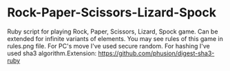 # Rock-Paper-Scissors-Lizard-Spock
Ruby script for playing Rock, Paper, Scissors, Lizard, Spock game. Can be extended for infinite variants of elements.
You may see rules of this game in rules.png file.
For PC's move I've used secure random.
For hashing I've used sha3 algorithm.Extension: https://github.com/phusion/digest-sha3-ruby
